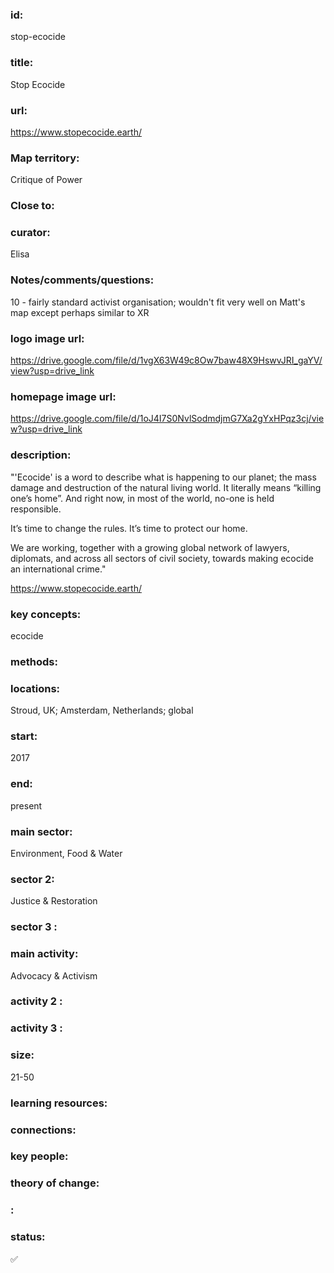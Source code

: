### id: 
  stop-ecocide
### title: 
  Stop Ecocide
### url: 
  https://www.stopecocide.earth/ 
### Map territory: 
  Critique of Power
### Close to: 
  
### curator: 
  Elisa
### Notes/comments/questions: 
  10 - fairly standard activist organisation; wouldn't fit very well on Matt's map except perhaps similar to XR
### logo image url: 
  https://drive.google.com/file/d/1vgX63W49c8Ow7baw48X9HswvJRI_gaYV/view?usp=drive_link
### homepage image url: 
  https://drive.google.com/file/d/1oJ4I7S0NvlSodmdjmG7Xa2gYxHPqz3cj/view?usp=drive_link
### description: 
  "'Ecocide' is a word to describe what is happening to our planet; the mass damage and destruction of the natural living world.  It literally means “killing one’s home”.   And right now, in most of the world, no-one is held responsible.  

It’s time to change the rules.  It’s time to protect our home.

We are working, together with a growing global network of lawyers, diplomats, and across all sectors of civil society, towards making ecocide an international crime."

https://www.stopecocide.earth/
### key concepts: 
  ecocide
### methods: 
  
### locations: 
  Stroud, UK; Amsterdam, Netherlands; global
### start: 
  2017
### end: 
  present
### main sector: 
  Environment, Food & Water
### sector 2: 
  Justice & Restoration
### sector 3 : 
  
### main activity: 
  Advocacy & Activism
### activity 2 : 
  
### activity 3 : 
  
### size: 
  21-50
### learning resources: 
  
### connections: 
  
### key people: 
  
### theory of change: 
  
### : 
  
### status: 
  ✅
